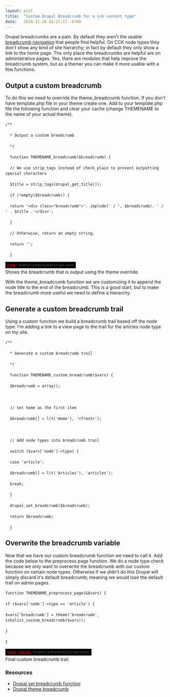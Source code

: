 ```yaml
---
layout: post
title:  "Custom Drupal Breadcrumb for a cck content type"
date:   2010-11-28 02:27:17 -0700
---
```



<p>Drupal breadcrumbs are a pain. By default they aren't the usable <a href="http://www.useit.com/alertbox/breadcrumbs.html">breadcrumb navigation</a> that people find helpful. On CCK node types they don't show any kind of site hierarchy; in fact by default they only show a link to the home page. The only place the breadcrumbs are helpful are on administrative pages. Yes, there are modules that help improve the breadcrumb system, but as a themer you can make it more usable with a few functions.</p>
<h2>Output a custom breadcrumb</h2>
<p>To do this we need to override the theme_breadcrumb function. If you don't have template.php file in your theme create one. Add to your template.php file the following function and clear your cache (change THEMENAME to the name of your actual theme).</p>
<p><code>/**<br />
  * Output a custom breadcrumb<br />
  */<br />
  function THEMENAME_breadcrumb($breadcrumb) {<br />
  // We use strip_tags instead of check_plain to prevent outputting special characters<br />
  $title = strip_tags(drupal_get_title());<br />
  if (!empty($breadcrumb)) {<br />
  return '&lt;div class=&quot;breadcrumb&quot;&gt;'. implode(' / ', $breadcrumb). ' / ' . $title .'&lt;/div&gt;';<br />
  }<br />
  // Otherwise, return an empty string.<br />
  return '';<br />
  }</code></p>
<div id="caption">
<img src="/img/default-breadcrumb.gif" alt="Custom breadcrumb using a theme override" /><br /> Shows the breadcrumb that is output using the theme override.
</div>
<p>With the theme_breadcrumb function we are customizing it to append the node title to the end of the breadcrumb. This is a good start, but to make the breadcrumb more useful we need to define a hierarchy.</p>
<h2>Generate a custom breadcrumb trail</h2>
<p>Using a custom function we build a breadcrumb trail based off the node type. I'm adding a link to a view page to the trail for the articles node type on my site.</p>
<p><code>/**<br />
  * Generate a custom breadcrumb trail<br />
  */<br />
  function THEMENAME_custom_breadcrumb($vars) {<br />
  $breadcrumb = array();<br />
  <br />
  // Set home as the first item<br />
  $breadcrumb[] = l(t('Home'), '&lt;front&gt;');<br />
  <br />
  // Add node types into breadcrumb trail<br />
  switch ($vars['node']-&gt;type) {<br />
  case 'article':<br />
  $breadcrumb[] = l(t('Articles'), 'articles');<br />
  break;<br />
  }<br />
  drupal_set_breadcrumb($breadcrumb);<br />
  return $breadcrumb;<br />
  }</code></p>
<h2>Overwrite the breadcrumb variable</h2>
<p>Now that we have our custom breadcrumb function we need to call it. Add the code below to the preprocess page function. We do a node type check because we only want to overwrite the breadcrumb with our custom function on certain node types. Otherwise if we didn't do this Drupal will simply discard it's default breadcrumb; meaning we would lose the default trail on admin pages. </p>
<p><code>function THEMENAME_preprocess_page(&amp;$vars) {<br />
if ($vars['node']-&gt;type == 'article') {<br />
$vars['breadcrumb'] = theme('breadcrumb', ishalist_custom_breadcrumb($vars));<br />
}<br />
}</code></p>
<div id="caption">
<img src="/img/custom-breadcrumb.gif" alt="Custom breadcrumb trail" /><br /> Final custom breadcrumb trail.
</div>
<h3>Resources</h3>
<ul>
<li><a href="http://api.drupal.org/api/drupal/includes--common.inc/function/drupal_set_breadcrumb/6">Drupal set breadcrumb function</a></li>
<li><a href="http://api.drupal.org/api/drupal/includes--theme.inc/function/theme_breadcrumb/6">Drupal theme breadcrumb</a></li>
</ul>
